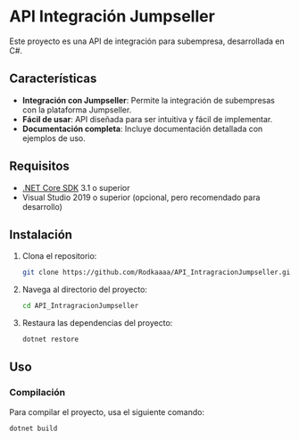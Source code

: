 # API Integración Jumpseller

Este proyecto es una API de integración para subempresa, desarrollada en C#. 

## Características

- **Integración con Jumpseller**: Permite la integración de subempresas con la plataforma Jumpseller.
- **Fácil de usar**: API diseñada para ser intuitiva y fácil de implementar.
- **Documentación completa**: Incluye documentación detallada con ejemplos de uso.

## Requisitos

- [.NET Core SDK](https://dotnet.microsoft.com/download) 3.1 o superior
- Visual Studio 2019 o superior (opcional, pero recomendado para desarrollo)

## Instalación

1. Clona el repositorio:

    ```bash
    git clone https://github.com/Rodkaaaa/API_IntragracionJumpseller.git
    ```

2. Navega al directorio del proyecto:

    ```bash
    cd API_IntragracionJumpseller
    ```

3. Restaura las dependencias del proyecto:

    ```bash
    dotnet restore
    ```

## Uso

### Compilación

Para compilar el proyecto, usa el siguiente comando:

```bash
dotnet build
